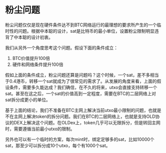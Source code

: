 粉尘问题
====

粉尘问题仅仅是现在硬件条件达不到BTC网络运行的最理想的要求所产生的一个临时性的问题。根据中本聪的设计，sat是比特币的最小单位，设置粉尘限制明显违背了中本聪的设计初衷。  

我们从另外一个角度思考这个问题。假设下面的条件成立：
1. BTC价值提升100倍
2. 硬件和网络条件提升100倍

假如上面的条件成立，粉尘问题还算是问题吗？这个时候，一个sat，差不多相当于0.4港币，转移一个sat就成为了很常见的需求了。从发展的角度来看，上面的假设条件，需要多久能达成？我们确信，在不久的将来，utxo会直接支持转移一个sat。甚至在这之后，一个sat的价值高到一定程度，需要在BTC的二层网络上对sat拆分成更小的单位。  


基于上面的结论，我们不准备在BTC主网上解决当前utxo最小限制的问题，也就是不在主网上解决token的拆分问题。我们在BTC的二层网络上，也就是支持OLD协议的DEX上解决这个问题。在OLDex上，token几乎可以无限拆分，但是转回主网时，需要遵循当前最小utxo的限制。


另外也可以有一个临时的方案，每次mint时，绑定足够多的sat，比如10000个sat，那至少可以拆分成10个utxo，每个有1000个sat。